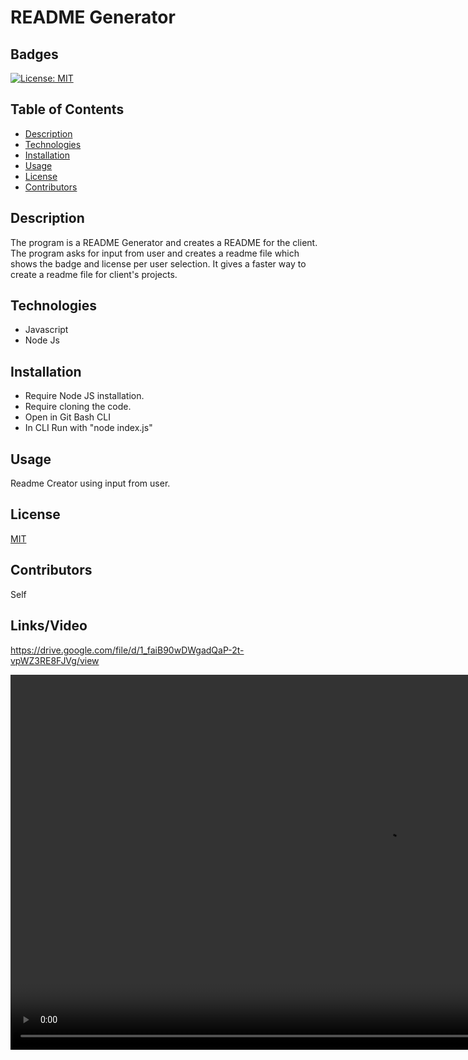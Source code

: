 # README Generator

## Badges

[![License: MIT](https://img.shields.io/badge/License-MIT-yellow.svg)](https://opensource.org/licenses/MIT)

## Table of Contents

- [Description](#description)
- [Technologies](#technologies)
- [Installation](#installation)
- [Usage](#usage)
- [License](#license)
- [Contributors](#contributors)

## Description

The program is a README Generator and creates a README for the client. The program asks for input from user and creates a readme file which shows the badge and license per user selection. It gives a faster way to create a readme file for client's projects.

## Technologies

- Javascript
- Node Js

## Installation

- Require Node JS installation.
- Require cloning the code.
- Open in Git Bash CLI
- In CLI Run with "node index.js"

## Usage

Readme Creator using input from user.

## License

[MIT](https://opensource.org/licenses/MIT)

## Contributors

Self

## Links/Video

https://drive.google.com/file/d/1_faiB90wDWgadQaP-2t-vpWZ3RE8FJVg/view

<video src="Node_README_Demo.mp4" type="video/mp4" width="1200" height="600" controls></video>


